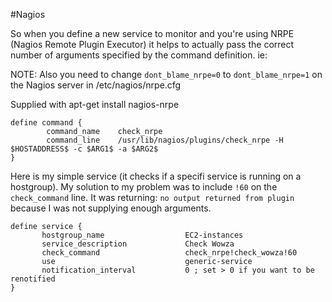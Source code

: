 #Nagios

So when you define a new service to monitor and you're using NRPE (Nagios Remote Plugin Executor) it helps to actually pass the correct number of arguments specified by the command definition. ie:

NOTE: Also you need to change `dont_blame_nrpe=0` to `dont_blame_nrpe=1` on the Nagios server in /etc/nagios/nrpe.cfg

Supplied with apt-get install nagios-nrpe

    define command {
            command_name    check_nrpe
            command_line    /usr/lib/nagios/plugins/check_nrpe -H $HOSTADDRESS$ -c $ARG1$ -a $ARG2$
    }

Here is my simple service (it checks if a specifi service is running on a hostgroup).
My solution to my problem was to include `!60` on the `check_command` line. It was returning:
`no output returned from plugin` because I was not supplying enough arguments. 


    define service {
           hostgroup_name                  EC2-instances
           service_description             Check Wowza
           check_command                   check_nrpe!check_wowza!60
           use                             generic-service
           notification_interval           0 ; set > 0 if you want to be renotified
    }
